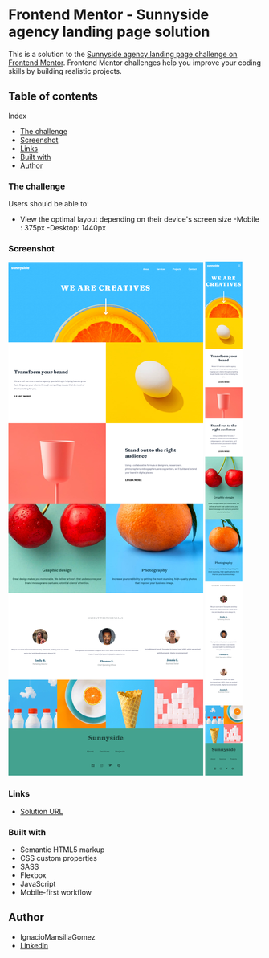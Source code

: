 # Frontend Mentor - Sunnyside agency landing page solution

This is a solution to the [Sunnyside agency landing page challenge on Frontend Mentor](https://www.frontendmentor.io/challenges/sunnyside-agency-landing-page-7yVs3B6ef). Frontend Mentor challenges help you improve your coding skills by building realistic projects.

## Table of contents

Index

- [The challenge](#the-challenge)
- [Screenshot](#screenshot)
- [Links](#links)
- [Built with](#built-with)
- [Author](#author)

### The challenge

Users should be able to:

- View the optimal layout depending on their device's screen size
  -Mobile : 375px
  -Desktop: 1440px

### Screenshot

![](\Screenshots\Sunnyside-Agency-Landing-Page-Desk.png)
![](\Screenshots\Sunnyside-Agency-Landing-Page-Mobile.png)

### Links

- [Solution URL](https://ignaciomansillagomez.github.io/SunnySide/)

### Built with

- Semantic HTML5 markup
- CSS custom properties
- SASS
- Flexbox
- JavaScript
- Mobile-first workflow

## Author

- IgnacioMansillaGomez
- [Linkedin](https://www.linkedin.com/in/ignacio-mansilla-gomez-3502551a3/)
